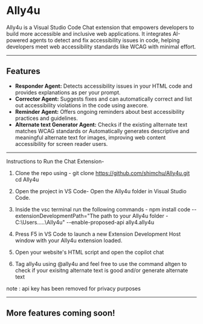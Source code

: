 # **Ally4u**


Ally4u is a Visual Studio Code Chat extension that empowers developers to build more accessible and inclusive web applications. It integrates AI-powered agents to detect and fix accessibility issues in code, helping developers meet web accessibility standards like WCAG with minimal effort. 

---

## Features

- **Responder Agent:** Detects accessibility issues in your HTML code and provides explanations as per your prompt.  
- **Corrector Agent:** Suggests fixes and can automatically correct and list out accessibility violations in the code using axecore.  
- **Reminder Agent:** Offers ongoing reminders about best accessibility practices and guidelines.
- **Alternate text Generator Agent:** Checks if the existing allternate text matches WCAG standards or Automatically generates descriptive and meaningful alternate text for images, improving web content accessibility for screen reader users.
---


Instructions to Run the Chat Extension- 
1) Clone the repo using -
   git clone https://github.com/shimchu/Ally4u.git
   cd Ally4u

2) Open the project in VS Code- Open the Ally4u folder in Visual Studio Code.
3) Inside the vsc terminal run the following commands - 
   npm install
   code --extensionDevelopmentPath="The path to your Ally4u folder - C:\Users.....\Ally4u" --enable-proposed-api ally4.ally4u
   
5) Press F5 in VS Code to launch a new Extension Development Host window with your Ally4u extension loaded.
6) Open your website's HTML script and open the copilot chat
7) Tag ally4u using @ally4u and feel free to use the command altgen to check if your exisitng alternate text is good and/or generate alternate text

note : api key has been removed for privacy purposes

---

## **More features coming soon!**


   
   
